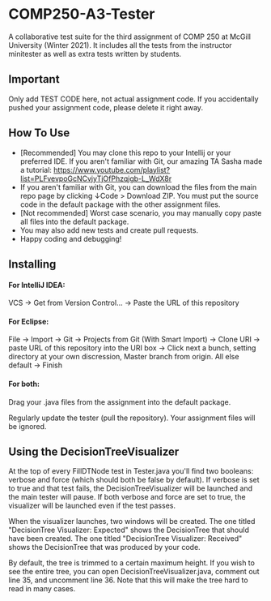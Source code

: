 # COMP250-A3-Tester

A collaborative test suite for the third assignment of COMP 250 at McGill University (Winter 2021). It includes all the tests from the instructor minitester as well as extra tests written by students.

## Important

Only add TEST CODE here, not actual assignment code. If you accidentally pushed your assignment code, please delete it right away.

## How To Use

- [Recommended] You may clone this repo to your Intellij or your preferred IDE. If you aren't familiar with Git, our amazing TA Sasha made a tutorial: https://www.youtube.com/playlist?list=PLFvevpoGcNCvjyTjOfPhzqjgb-L_WdX8r
- If you aren't familiar with Git, you can download the files from the main repo page by clicking ↓Code > Download ZIP. You must put the source code in the default package with the other assignment files.
- [Not recommended] Worst case scenario, you may manually copy paste all files into the default package.
- You may also add new tests and create pull requests.
- Happy coding and debugging!

## Installing

#### For IntelliJ IDEA:

VCS -> Get from Version Control... -> Paste the URL of this repository

#### For Eclipse:

File -> Import -> Git -> Projects from Git (With Smart Import) -> Clone URI -> paste URL of this repository into the URI box -> Click next a bunch, setting directory at your own discression, Master branch from origin. All else default -> Finish

#### For both:

Drag your .java files from the assignment into the default package.

Regularly update the tester (pull the repository). Your assignment files will be ignored.

## Using the DecisionTreeVisualizer

At the top of every FillDTNode test in Tester.java you'll find two booleans: verbose and force (which should both be false by default). If verbose is set to true and that test fails, the DecisionTreeVisualizer will be launched and the main tester will pause. If both verbose and force are set to true, the visualizer will be launched even if the test passes.

When the visualizer launches, two windows will be created. The one titled "DecisionTree Visualizer: Expected" shows the DecisionTree that should have been created. The one titled "DecisionTree Visualizer: Received" shows the DecisionTree that was produced by your code.

By default, the tree is trimmed to a certain maximum height. If you wish to see the entire tree, you can open DecisionTreeVisualizer.java, comment out line 35, and uncomment line 36. Note that this will make the tree hard to read in many cases.
